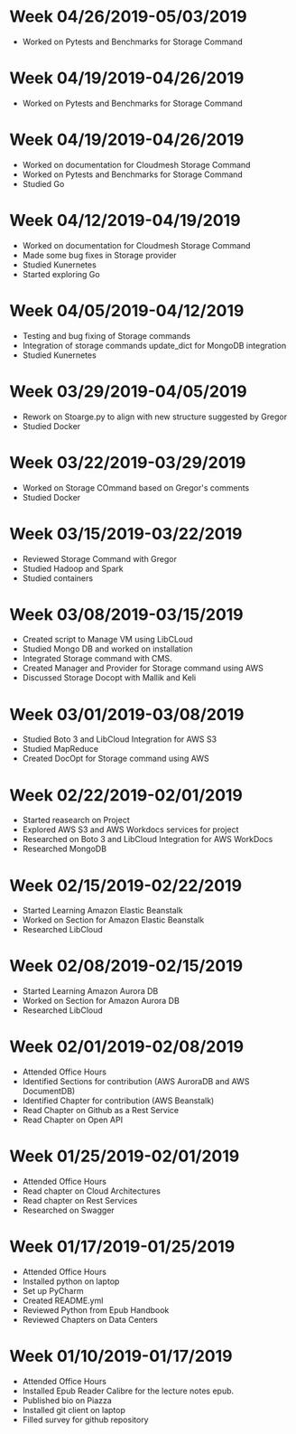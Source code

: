 # Week 04/26/2019-05/03/2019

- Worked on Pytests and Benchmarks for Storage Command

# Week 04/19/2019-04/26/2019

- Worked on Pytests and Benchmarks for Storage Command

# Week 04/19/2019-04/26/2019

- Worked on documentation for Cloudmesh Storage Command
- Worked on Pytests and Benchmarks for Storage Command
- Studied Go

# Week 04/12/2019-04/19/2019

- Worked on documentation for Cloudmesh Storage Command
- Made some bug fixes in Storage provider  
- Studied Kunernetes
- Started exploring Go

# Week 04/05/2019-04/12/2019

- Testing and bug fixing of Storage commands
- Integration of storage commands update_dict for MongoDB integration
- Studied Kunernetes

# Week 03/29/2019-04/05/2019

- Rework on Stoarge.py to align with new structure suggested by Gregor
- Studied Docker

# Week 03/22/2019-03/29/2019

- Worked on Storage COmmand based on Gregor's comments
- Studied Docker

# Week 03/15/2019-03/22/2019

- Reviewed Storage Command with Gregor
- Studied Hadoop and Spark
- Studied containers

# Week 03/08/2019-03/15/2019

- Created script to Manage VM using LibCLoud 
- Studied Mongo DB and worked on installation
- Integrated Storage command with CMS.
- Created Manager and Provider for Storage command using AWS
- Discussed Storage Docopt with Mallik and Keli

# Week 03/01/2019-03/08/2019

- Studied Boto 3 and LibCloud Integration for AWS S3
- Studied MapReduce
- Created DocOpt for Storage command using AWS

# Week 02/22/2019-02/01/2019

- Started reasearch on Project
- Explored AWS S3 and AWS Workdocs services for project
- Researched on Boto 3 and LibCloud Integration for AWS WorkDocs
- Researched MongoDB

# Week 02/15/2019-02/22/2019

- Started Learning Amazon Elastic Beanstalk
- Worked on Section for Amazon Elastic Beanstalk
- Researched LibCloud

# Week 02/08/2019-02/15/2019

- Started Learning Amazon Aurora DB
- Worked on Section for Amazon Aurora DB
- Researched LibCloud


# Week 02/01/2019-02/08/2019

- Attended Office Hours
- Identified Sections for contribution (AWS AuroraDB and AWS DocumentDB)
- Identified Chapter for contribution (AWS Beanstalk)
- Read Chapter on Github as a Rest Service
- Read Chapter on Open API


# Week 01/25/2019-02/01/2019

- Attended Office Hours
- Read chapter on Cloud Architectures
- Read chapter on Rest Services
- Researched on Swagger


# Week 01/17/2019-01/25/2019

- Attended Office Hours
- Installed python on laptop
- Set up PyCharm
- Created README.yml
- Reviewed Python from Epub Handbook
- Reviewed Chapters on Data Centers

# Week 01/10/2019-01/17/2019

- Attended Office Hours
- Installed Epub Reader Calibre for the lecture notes epub.
- Published bio on Piazza
- Installed git client on laptop
- Filled survey for github repository
